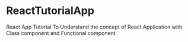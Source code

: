 # ReactTutorialApp
React App Tutorial To Understand the concept of React Application with Class component and Functional component
